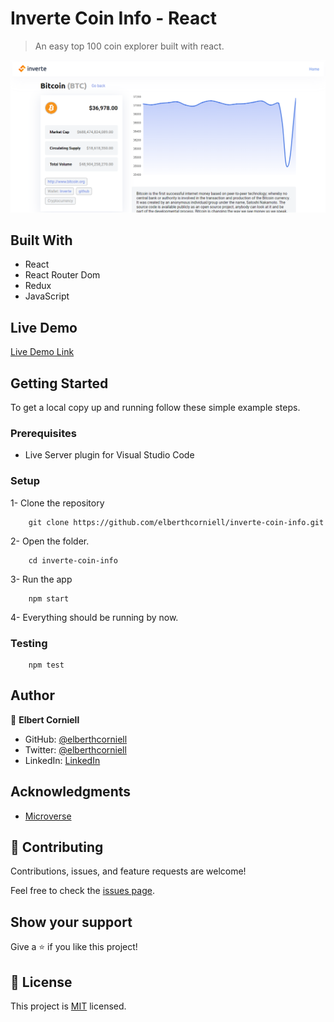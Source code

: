 # Inverte Coin Info - React

> An easy top 100 coin explorer built with react.

![Screenshot](./.github/screenshot.png)

## Built With

- React
- React Router Dom
- Redux
- JavaScript

## Live Demo

[Live Demo Link](https://inverte-coin-info.herokuapp.com/coin/binancecoin)

## Getting Started


To get a local copy up and running follow these simple example steps.

### Prerequisites

- Live Server plugin for Visual Studio Code 

### Setup

1- Clone the repository
```
    git clone https://github.com/elberthcorniell/inverte-coin-info.git
```

2- Open the folder. 
```
    cd inverte-coin-info
```

3- Run the app
```
    npm start
```

4- Everything should be running by now. 

### Testing
```
    npm test
```

## Author

👤 **Elbert Corniell**

- GitHub: [@elberthcorniell](https://github.com/elberthcorniell)
- Twitter: [@elberthcorniell](https://twitter.com/elberthcorniell)
- LinkedIn: [LinkedIn](https://www.linkedin.com/in/elbert-corniell-989183159/)

## Acknowledgments

- [Microverse](https://www.microverse.org/)

## 🤝 Contributing

Contributions, issues, and feature requests are welcome!

Feel free to check the [issues page](https://github.com/elberthcorniell/inverte-coin-info/issues).

## Show your support

Give a ⭐️ if you like this project!


## 📝 License

This project is [MIT](./LICENSE) licensed.
